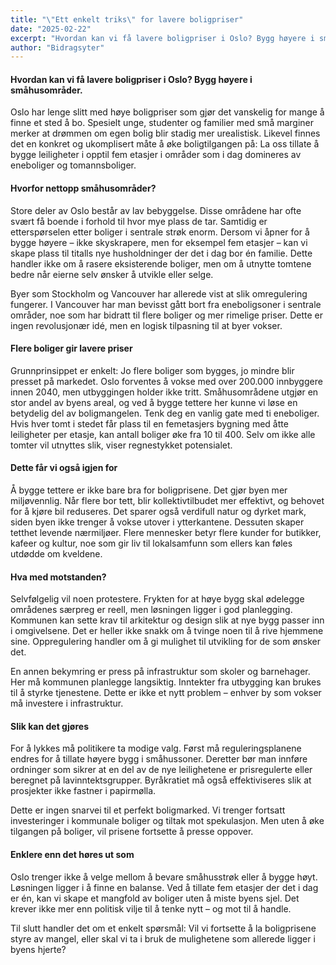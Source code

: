 ```yaml
---
title: "\"Ett enkelt triks\" for lavere boligpriser"
date: "2025-02-22"
excerpt: "Hvordan kan vi få lavere boligpriser i Oslo? Bygg høyere i småhusområder."
author: "Bidragsyter"
---
```

#### Hvordan kan vi få lavere boligpriser i Oslo? Bygg høyere i småhusområder.

Oslo har lenge slitt med høye boligpriser som gjør det vanskelig for mange å finne et sted å bo. Spesielt unge, studenter og familier med små marginer merker at drømmen om egen bolig blir stadig mer urealistisk. Likevel finnes det en konkret og ukomplisert måte å øke boligtilgangen på: La oss tillate å bygge leiligheter i opptil fem etasjer i områder som i dag domineres av eneboliger og tomannsboliger.

#### Hvorfor nettopp småhusområder?

Store deler av Oslo består av lav bebyggelse. Disse områdene har ofte svært få boende i forhold til hvor mye plass de tar. Samtidig er etterspørselen etter boliger i sentrale strøk enorm. Dersom vi åpner for å bygge høyere – ikke skyskrapere, men for eksempel fem etasjer – kan vi skape plass til titalls nye husholdninger der det i dag bor én familie. Dette handler ikke om å rasere eksisterende boliger, men om å utnytte tomtene bedre når eierne selv ønsker å utvikle eller selge.

Byer som Stockholm og Vancouver har allerede vist at slik omregulering fungerer. I Vancouver har man bevisst gått bort fra eneboligsoner i sentrale områder, noe som har bidratt til flere boliger og mer rimelige priser. Dette er ingen revolusjonær idé, men en logisk tilpasning til at byer vokser.

#### Flere boliger gir lavere priser

Grunnprinsippet er enkelt: Jo flere boliger som bygges, jo mindre blir presset på markedet. Oslo forventes å vokse med over 200.000 innbyggere innen 2040, men utbyggingen holder ikke tritt. Småhusområdene utgjør en stor andel av byens areal, og ved å bygge tettere her kunne vi løse en betydelig del av boligmangelen. Tenk deg en vanlig gate med ti eneboliger. Hvis hver tomt i stedet får plass til en femetasjers bygning med åtte leiligheter per etasje, kan antall boliger øke fra 10 til 400. Selv om ikke alle tomter vil utnyttes slik, viser regnestykket potensialet.

#### Dette får vi også igjen for

Å bygge tettere er ikke bare bra for boligprisene. Det gjør byen mer miljøvennlig. Når flere bor tett, blir kollektivtilbudet mer effektivt, og behovet for å kjøre bil reduseres. Det sparer også verdifull natur og dyrket mark, siden byen ikke trenger å vokse utover i ytterkantene. Dessuten skaper tetthet levende nærmiljøer. Flere mennesker betyr flere kunder for butikker, kafeer og kultur, noe som gir liv til lokalsamfunn som ellers kan føles utdødde om kveldene.

#### Hva med motstanden?

Selvfølgelig vil noen protestere. Frykten for at høye bygg skal ødelegge områdenes særpreg er reell, men løsningen ligger i god planlegging. Kommunen kan sette krav til arkitektur og design slik at nye bygg passer inn i omgivelsene. Det er heller ikke snakk om å tvinge noen til å rive hjemmene sine. Oppregulering handler om å gi mulighet til utvikling for de som ønsker det.

En annen bekymring er press på infrastruktur som skoler og barnehager. Her må kommunen planlegge langsiktig. Inntekter fra utbygging kan brukes til å styrke tjenestene. Dette er ikke et nytt problem – enhver by som vokser må investere i infrastruktur.

#### Slik kan det gjøres

For å lykkes må politikere ta modige valg. Først må reguleringsplanene endres for å tillate høyere bygg i småhussoner. Deretter bør man innføre ordninger som sikrer at en del av de nye leilighetene er prisregulerte eller beregnet på lavinntektsgrupper. Byråkratiet må også effektiviseres slik at prosjekter ikke fastner i papirmølla.

Dette er ingen snarvei til et perfekt boligmarked. Vi trenger fortsatt investeringer i kommunale boliger og tiltak mot spekulasjon. Men uten å øke tilgangen på boliger, vil prisene fortsette å presse oppover.

#### Enklere enn det høres ut som

Oslo trenger ikke å velge mellom å bevare småhusstrøk eller å bygge høyt. Løsningen ligger i å finne en balanse. Ved å tillate fem etasjer der det i dag er én, kan vi skape et mangfold av boliger uten å miste byens sjel. Det krever ikke mer enn politisk vilje til å tenke nytt – og mot til å handle.

Til slutt handler det om et enkelt spørsmål: Vil vi fortsette å la boligprisene styre av mangel, eller skal vi ta i bruk de mulighetene som allerede ligger i byens hjerte?